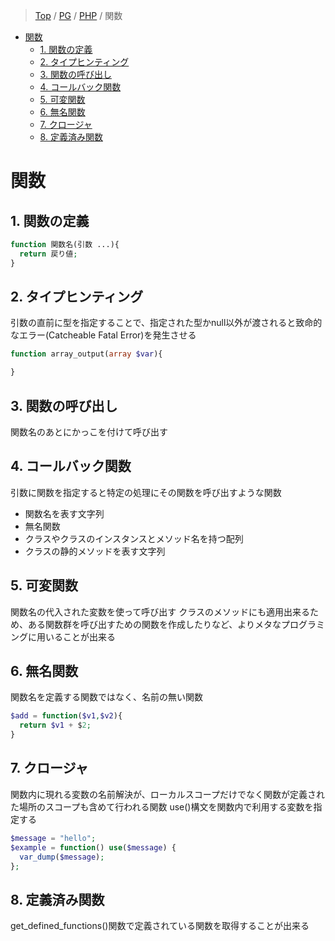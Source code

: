 > [Top](https://tanish-kr.github.io/study-wiki) / [PG](https://tanish-kr.github.io/study-wiki/PG) / [PHP](https://tanish-kr.github.io/study-wiki/PG/PHP) / 関数

<!-- TOC -->

- [関数](#関数)
  - [1. 関数の定義](#1-関数の定義)
  - [2. タイプヒンティング](#2-タイプヒンティング)
  - [3. 関数の呼び出し](#3-関数の呼び出し)
  - [4. コールバック関数](#4-コールバック関数)
  - [5. 可変関数](#5-可変関数)
  - [6. 無名関数](#6-無名関数)
  - [7. クロージャ](#7-クロージャ)
  - [8. 定義済み関数](#8-定義済み関数)

<!-- /TOC -->

# 関数

## 1. 関数の定義

```php
function 関数名(引数 ...){
  return 戻り値;
}
```

## 2. タイプヒンティング

引数の直前に型を指定することで、指定された型かnull以外が渡されると致命的なエラー(Catcheable Fatal Error)を発生させる

```php
function array_output(array $var){

}
```

## 3. 関数の呼び出し

関数名のあとにかっこを付けて呼び出す

## 4. コールバック関数

引数に関数を指定すると特定の処理にその関数を呼び出すような関数

- 関数名を表す文字列
- 無名関数
- クラスやクラスのインスタンスとメソッド名を持つ配列
- クラスの静的メソッドを表す文字列

## 5. 可変関数

関数名の代入された変数を使って呼び出す
クラスのメソッドにも適用出来るため、ある関数群を呼び出すための関数を作成したりなど、よりメタなプログラミングに用いることが出来る

## 6. 無名関数

関数名を定義する関数ではなく、名前の無い関数

```php
$add = function($v1,$v2){
  return $v1 + $2;
}
```

## 7. クロージャ

関数内に現れる変数の名前解決が、ローカルスコープだけでなく関数が定義された場所のスコープも含めて行われる関数
use()構文を関数内で利用する変数を指定する

```php
$message = "hello";
$example = function() use($message) {
  var_dump($message);
};
```


## 8. 定義済み関数

get_defined_functions()関数で定義されている関数を取得することが出来る
